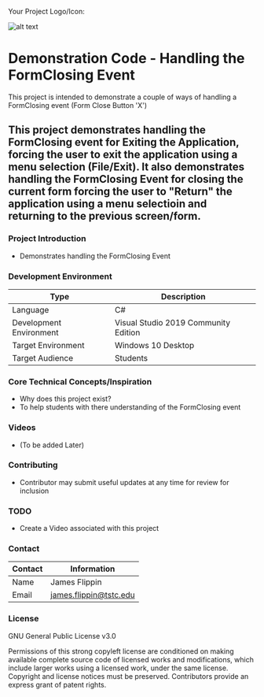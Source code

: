 Your Project Logo/Icon: 

![alt text](https://github.com/JamesFlippin/Final-Project-21SP_StudentTemplate/blob/main/TSTCLogo.png "TSTC Logo")

# Demonstration Code - Handling the FormClosing Event
This project is intended to demonstrate a couple of ways of handling a FormClosing event (Form Close Button 'X')

## This project demonstrates handling the FormClosing event for Exiting the Application, forcing the user to exit the application using a menu selection (File/Exit). It also demonstrates handling the FormClosing Event for closing the current form forcing the user to "Return" the application using a menu selectioin and returning to the previous screen/form.

### Project Introduction

- Demonstrates handling the FormClosing Event

### Development Environment

Type | Description
-----|-------------
Language | C#
Development Environment | Visual Studio 2019 Community Edition
Target Environment | Windows 10 Desktop
Target Audience | Students

### Core Technical Concepts/Inspiration

- Why does this project exist?
- To  help students with there understanding of the FormClosing event

### Videos
- (To be added Later)

### Contributing
- Contributor may submit useful updates at any time for review for inclusion

### TODO
- Create a Video associated with this project

### Contact

Contact | Information
--------|------
Name | James Flippin
Email | james.flippin@tstc.edu

### License
GNU General Public License v3.0

Permissions of this strong copyleft license are conditioned on making available complete source code of licensed works and modifications, which include larger works using a licensed work, under the same license. Copyright and license notices must be preserved. Contributors provide an express grant of patent rights.

